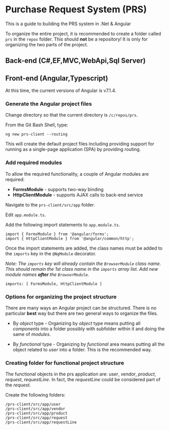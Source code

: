 # Purchase Request System (PRS)

This is a guide to building the PRS system in .Net & Angular

To organize the entire project, it is recommended to create a folder called `prs` in the `repos` folder. This should **not** be a repository! It is only for organizing the two parts of the project.

## Back-end (C#,EF,MVC,WebApi,Sql Server)

## Front-end (Angular,Typescript)

At this time, the current versions of Angular is v7.1.4.

### Generate the Angular project files

Change directory so that the current directory is `/c/repos/prs`.

From the Git Bash Shell, type:

```
ng new prs-client --routing
```

This will create the default project files including providing support for running as a single-page application (SPA) by providing routing.

### Add required modules

To allow the required functionality, a couple of Angular modules are required:

* **FormsModule** - supports two-way binding
* **HttpClientModule** - supports AJAX calls to back-end service

Navigate to the `prs-client/src/app` folder.

Edit `app.module.ts`.

Add the following import statements to `app.module.ts`.

```
import { FormsModule } from '@angular/forms';
import { HttpClientModule } from '@angular/common/http';
```

Once the import statements are added, the class names must be added to the `imports` key in the `@NgModule` decorator.

*Note: The `imports` key will already contain the `BrowserModule` class name. This should remain the 1st class name in the `imports` array list. Add new module names **after** the `BrowserModule`.*

```
imports: [ FormsModule, HttpClientModule ]
```

### Options for organizing the project structure

There are many ways an Angular project can be structured. There is no particular **best** way but there are two general ways to organize the files.

* By *object* type - Organizing by *object* type means putting all *components* into a folder possibly with subfolder within it and doing the same of *modules*.

* By *functional* type - Organizing by *functional* area means putting all the object related to *user* into a folder. This is the recommended way.

### Creating folder for functional project structure

The functional objects in the prs application are: *user*, *vendor*, *product*, *request*, *requestLine*. In fact, the *requestLine* could be considered part of the *request*.

Create the following folders:

```
/prs-client/src/app/user
/prs-client/src/app/vendor
/prs-client/src/app/product
/prs-client/src/app/request
/prs-client/src/app/requestLine
```
